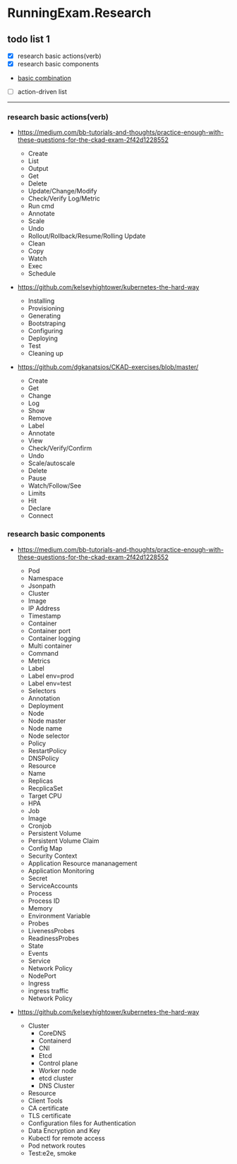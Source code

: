 # RunningExam.Research

## todo list 1

- [x] research basic actions(verb)
- [x] research basic components
- [basic combination](k8s-analysis1-basic-combination.md)
- [ ] action-driven list

--------
 
 ### research basic actions(verb)
 - https://medium.com/bb-tutorials-and-thoughts/practice-enough-with-these-questions-for-the-ckad-exam-2f42d1228552
    - Create
    - List
    - Output
    - Get
    - Delete
    - Update/Change/Modify
    - Check/Verify Log/Metric
    - Run cmd
    - Annotate
    - Scale
    - Undo
    - Rollout/Rollback/Resume/Rolling   Update
    - Clean
    - Copy
    - Watch
    - Exec
    - Schedule

- https://github.com/kelseyhightower/kubernetes-the-hard-way
    - Installing
    - Provisioning
    - Generating
    - Bootstraping
    - Configuring
    - Deploying
    - Test
    - Cleaning up

- https://github.com/dgkanatsios/CKAD-exercises/blob/master/
    - Create
    - Get
    - Change
    - Log
    - Show
    - Remove
    - Label
    - Annotate
    - View
    - Check/Verify/Confirm
    - Undo
    - Scale/autoscale
    - Delete
    - Pause
    - Watch/Follow/See
    - Limits
    - Hit
    - Declare
    - Connect

### research basic components
- https://medium.com/bb-tutorials-and-thoughts/practice-enough-with-these-questions-for-the-ckad-exam-2f42d1228552
    
    - Pod
    - Namespace
    - Jsonpath
    - Cluster
    - Image
    - IP Address
    - Timestamp
    - Container
    - Container port
    - Container logging
    - Multi container
    - Command
    - Metrics
    - Label
    - Label env=prod
    - Label env=test
    - Selectors
    - Annotation
    - Deployment
    - Node
    - Node master
    - Node name
    - Node selector
    - Policy
    - RestartPolicy
    - DNSPolicy
    - Resource
    - Name
    - Replicas
    - RecplicaSet
    - Target CPU
    - HPA
    - Job
    - Image
    - Cronjob
    - Persistent Volume
    - Persistent Volume Claim
    - Config Map
    - Security Context
    - Application Resource mananagement
    - Application Monitoring
    - Secret
    - ServiceAccounts
    - Process
    - Process ID
    - Memory
    - Environment Variable
    - Probes 
    - LivenessProbes
    - ReadinessProbes
    - State
    - Events
    - Service
    - Network Policy
    - NodePort
    - Ingress
    - ingress traffic
    - Network Policy

- https://github.com/kelseyhightower/kubernetes-the-hard-way
    - Cluster
        - CoreDNS
        - Containerd
        - CNI
        - Etcd
        - Control plane
        - Worker node
        - etcd cluster
        - DNS Cluster
    - Resource
    - Client Tools
    - CA certificate
    - TLS certificate
    - Configuration files for Authentication
    - Data Encryption and Key 
    - Kubectl for remote access
    - Pod network routes
    - Test:e2e, smoke

